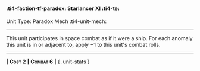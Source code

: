 #### :ti4-faction-tf-paradox: **Starlancer XI** :ti4-te:

Unit Type: Paradox Mech :ti4-unit-mech: 

---

This unit participates in space combat as if it were a ship. 
For each anomaly this unit is in or adjacent to, apply +1 to this unit's combat rolls.

---

__|__ <span style="font-variant:small-caps;white-space: nowrap;">**Cost 2**</span> __|__ <span style="font-variant:small-caps;white-space: nowrap;">**Combat 6**</span> __|__
{ .unit-stats }
